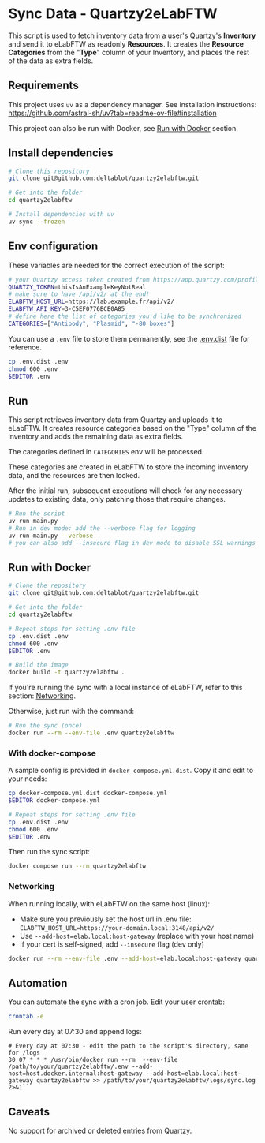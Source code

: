 # Sync Data - Quartzy2eLabFTW

This script is used to fetch inventory data from a user's Quartzy's **Inventory** and send it to eLabFTW as readonly **Resources**.
It creates the **Resource Categories** from the "**Type**" column of your Inventory, and places the rest of the data as extra fields.

## Requirements

This project uses `uv` as a dependency manager. See installation instructions: https://github.com/astral-sh/uv?tab=readme-ov-file#installation

This project can also be run with Docker, see [Run with Docker](#run-with-docker) section.

## Install dependencies

~~~bash
# Clone this repository
git clone git@github.com:deltablot/quartzy2elabftw.git

# Get into the folder
cd quartzy2elabftw

# Install dependencies with uv
uv sync --frozen
~~~

## Env configuration

These variables are needed for the correct execution of the script:

~~~bash
# your Quartzy access token created from https://app.quartzy.com/profile/access-tokens
QUARTZY_TOKEN=thisIsAnExampleKeyNotReal
# make sure to have /api/v2/ at the end!
ELABFTW_HOST_URL=https://lab.example.fr/api/v2/
ELABFTW_API_KEY=3-C5EF0776BCE0A85
# define here the list of categories you'd like to be synchronized
CATEGORIES=["Antibody", "Plasmid", "-80 boxes"]
~~~

You can use a `.env` file to store them permanently, see the [.env.dist](./.env.dist) file for reference.

~~~bash
cp .env.dist .env
chmod 600 .env
$EDITOR .env
~~~

## Run

This script retrieves inventory data from Quartzy and uploads it to eLabFTW. It creates resource categories based on the "Type" column of the inventory and adds the remaining data as extra fields.

The categories defined in `CATEGORIES` env will be processed.

These categories are created in eLabFTW to store the incoming inventory data, and the resources are then locked.

After the initial run, subsequent executions will check for any necessary updates to existing data, only patching those that require changes.

~~~bash
# Run the script
uv run main.py
# Run in dev mode: add the --verbose flag for logging
uv run main.py --verbose
# you can also add --insecure flag in dev mode to disable SSL warnings
~~~

## Run with Docker

```bash
# Clone the repository
git clone git@github.com:deltablot/quartzy2elabftw.git

# Get into the folder
cd quartzy2elabftw

# Repeat steps for setting .env file
cp .env.dist .env
chmod 600 .env
$EDITOR .env

# Build the image
docker build -t quartzy2elabftw .
```

If you're running the sync with a local instance of eLabFTW, refer to this section: [Networking](#Networking).

Otherwise, just run with the command:

```bash
# Run the sync (once)
docker run --rm --env-file .env quartzy2elabftw
```

### With docker-compose

A sample config is provided in `docker-compose.yml.dist`. Copy it and edit to your needs:

```bash
cp docker-compose.yml.dist docker-compose.yml
$EDITOR docker-compose.yml

# Repeat steps for setting .env file
cp .env.dist .env
chmod 600 .env
$EDITOR .env
```

Then run the sync script:

```bash
docker compose run --rm quartzy2elabftw
```

### Networking

When running locally, with eLabFTW on the same host (linux):

- Make sure you previously set the host url in .env file: `ELABFTW_HOST_URL=https://your-domain.local:3148/api/v2/`
- Use `--add-host=elab.local:host-gateway` (replace with your host name)
- If your cert is self-signed, add `--insecure` flag (dev only)

```bash
docker run --rm --env-file .env --add-host=elab.local:host-gateway quartzy2elabftw --insecure
```

## Automation

You can automate the sync with a cron job. Edit your user crontab:

```bash
crontab -e
```

Run every day at 07:30 and append logs:

```cron
# Every day at 07:30 - edit the path to the script's directory, same for /logs
30 07 * * * /usr/bin/docker run --rm  --env-file /path/to/your/quartzy2elabftw/.env --add-host=host.docker.internal:host-gateway --add-host=elab.local:host-gateway quartzy2elabftw >> /path/to/your/quartzy2elabftw/logs/sync.log 2>&1```
```

## Caveats

No support for archived or deleted entries from Quartzy.
